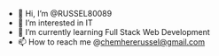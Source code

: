 - 👋 Hi, I’m @RUSSEL80089
- 👀 I’m interested in IT
- 🌱 I’m currently learning Full Stack Web Development
- 📫 How to reach me @chemhererussel@gmail.com

<!---
RUSSEL80089/RUSSEL80089 is a ✨ special ✨ repository because its `README.md` (this file) appears on your GitHub profile.
You can click the Preview link to take a look at your changes.
--->
